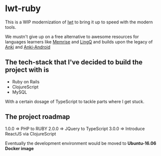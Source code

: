 # lwt-ruby
	

This is a WIP modernization of [lwt](https://github.com/TheTalkingApes/lwt) to bring it up to speed with the modern tools.

We mustn't give up on a free alternative to awesome resources for languages learners like [Memrise](https://www.memrise.com/) and [LingQ](https://www.lingq.com/) and builds upon the legacy of [Anki](https://github.com/dae/anki) and [Anki-Android](https://github.com/ankidroid/Anki-Android)


## The tech-stack that I've decided to build the project with is 

- Ruby on Rails
- ClojureScript
- MySQL

With a certain dosage of TypeScript to tackle parts where I get stuck.

## The project roadmap

1.0.0 => PHP to RUBY
2.0.0 => JQuery to TypeScript
3.0.0 => Introduce ReactJS via ClojureScript

Eventually the development environment would be moved to **Ubuntu-16.06 Docker image**
